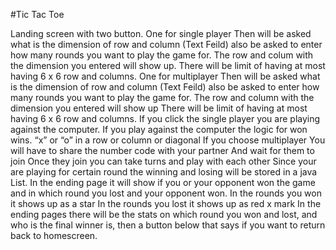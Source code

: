 #Tic Tac Toe

Landing screen with two button. 
One for single player 
Then will be asked what is the dimension of row and column (Text Feild) also be asked to enter how many rounds you want to play the game for.
The row and colum with the dimension you entered will show up. 
There will be limit of having at most having 6 x 6 row and columns.
One for multiplayer
Then will be asked what is the dimension of row and column (Text Feild) also be asked to enter how many rounds you want to play the game for.
The row and column with the dimension you entered will show up
There will be limit of having at most having 6 x 6 row and columns.
If you click the single player you are playing against the computer.
If you play against the computer the logic for won wins.
“x” or “o” in a row or column or diagonal
If you choose multiplayer
You will have to share the number code with your partner
And wait for them to join
Once they join you can take turns and play with each other
Since your are playing for certain round the winning and losing will be stored in a java List. 
In the ending page it will show if you or your opponent won the game and in which round you lost and your opponent won.
In the rounds you won it shows up as a star
In the rounds you lost it shows up as red x mark
In the ending pages there will be the stats on which round you won and lost, and who is the final winner is, then a button below that says if you want to return back to homescreen.
